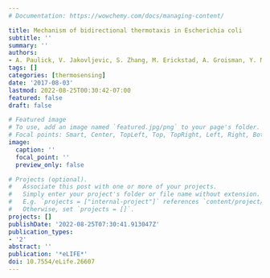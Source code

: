 ```yaml
---
# Documentation: https://wowchemy.com/docs/managing-content/

title: Mechanism of bidirectional thermotaxis in Escherichia coli
subtitle: ''
summary: ''
authors:
- A. Paulick, V. Jakovljevic, S. Zhang, M. Erickstad, A. Groisman, Y. Meir, W. S. Ryu, N. S. Wingreen, and V. Sourjik
tags: []
categories: [thermosensing]
date: '2017-08-03'
lastmod: 2022-08-25T00:30:42-07:00
featured: false
draft: false

# Featured image
# To use, add an image named `featured.jpg/png` to your page's folder.
# Focal points: Smart, Center, TopLeft, Top, TopRight, Left, Right, BottomLeft, Bottom, BottomRight.
image:
  caption: ''
  focal_point: ''
  preview_only: false

# Projects (optional).
#   Associate this post with one or more of your projects.
#   Simply enter your project's folder or file name without extension.
#   E.g. `projects = ["internal-project"]` references `content/project/deep-learning/index.md`.
#   Otherwise, set `projects = []`.
projects: []
publishDate: '2022-08-25T07:30:41.913047Z'
publication_types:
- '2'
abstract: ''
publication: '*eLIFE*'
doi: 10.7554/eLife.26607
---
```


